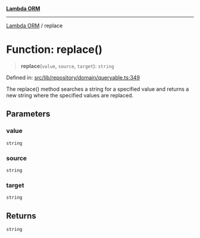 [**Lambda ORM**](../README.md)

***

[Lambda ORM](../README.md) / replace

# Function: replace()

> **replace**(`value`, `source`, `target`): `string`

Defined in: [src/lib/repository/domain/queryable.ts:349](https://github.com/lambda-orm/lambdaorm-base/blob/5f10bdc7d0f008296efbcbe89bc2bf1ed03aaaef/src/lib/repository/domain/queryable.ts#L349)

The replace() method searches a string for a specified value and returns a new string where the specified values are replaced.

## Parameters

### value

`string`

### source

`string`

### target

`string`

## Returns

`string`

